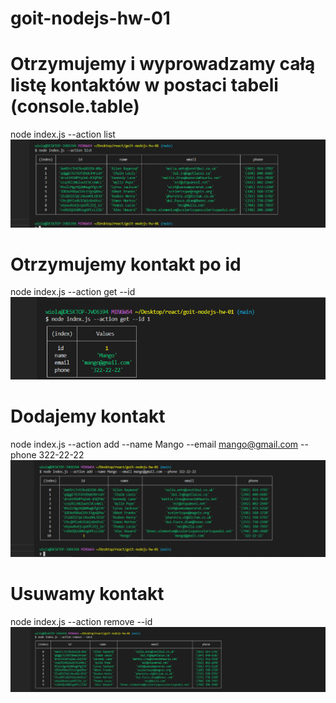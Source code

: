 # goit-nodejs-hw-01

# Otrzymujemy i wyprowadzamy całą listę kontaktów w postaci tabeli (console.table)
node index.js --action list
![table](/images/table.png)

# Otrzymujemy kontakt po id
node index.js --action get --id 
![get](/images/get.png)

# Dodajemy kontakt
node index.js --action add --name Mango --email mango@gmail.com --phone 322-22-22
![add](/images/add.png)

# Usuwamy kontakt
node index.js --action remove --id 
![remove](/images/remove.png)
